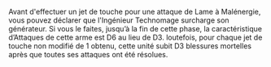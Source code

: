 Avant d'effectuer un jet de touche pour
une attaque de Lame à Malénergie,
vous pouvez déclarer que l'Ingénieur
Technomage surcharge son générateur.
Si vous le faites, jusqu’à la fin de cette
phase, la caractéristique d’Attaques
de cette arme est D6 au lieu de D3.
loutefois, pour chaque jet de touche
non modifié de 1 obtenu, cette unité
subit D3 blessures mortelles après que
toutes ses attaques ont été résolues.
